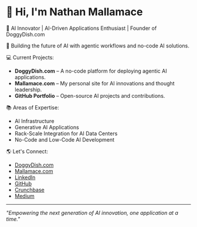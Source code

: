 # 👋 Hi, I'm Nathan Mallamace

🎯 AI Innovator | AI-Driven Applications Enthusiast | Founder of DoggyDish.com

🚀 Building the future of AI with agentic workflows and no-code AI solutions.

💻 Current Projects:
- **DoggyDish.com** – A no-code platform for deploying agentic AI applications.
- **Mallamace.com** – My personal site for AI innovations and thought leadership.
- **GitHub Portfolio** – Open-source AI projects and contributions.

📚 Areas of Expertise:
- AI Infrastructure
- Generative AI Applications
- Rack-Scale Integration for AI Data Centers
- No-Code and Low-Code AI Development

🌎 Let's Connect:
- [DoggyDish.com](https://doggydish.com)
- [Mallamace.com](https://mallamace.com)
- [LinkedIn](https://linkedin.com/in/nmallamace)
- [GitHub](https://github.com/mallamace)
- [Crunchbase](https://www.crunchbase.com/person/nathan-mallamace)
- [Medium](https://mallamace.medium.com/about)

---

*"Empowering the next generation of AI innovation, one application at a time."*
